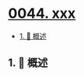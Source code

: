 # [0044. xxx](https://github.com/Tdahuyou/TNotes.leetcode/tree/main/notes/0044.%20xxx)

<!-- region:toc -->

- [1. 📝 概述](#1--概述)

<!-- endregion:toc -->

## 1. 📝 概述
